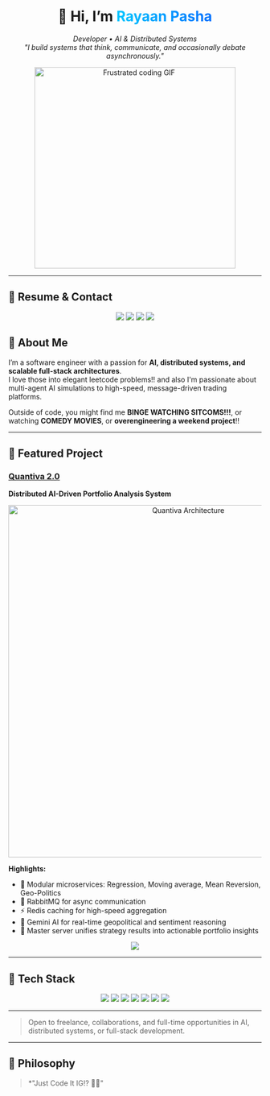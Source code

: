 <!-- HYPER-MODERN GITHUB PROFILE README -->

<h1 align="center">
  👋 Hi, I’m <span style="background: linear-gradient(to right, #00c6ff, #0072ff); -webkit-background-clip: text; color: transparent;">Rayaan Pasha</span>
</h1>

<p align="center">
  <em>Developer • AI & Distributed Systems</em><br/>
  <em>"I build systems that think, communicate, and occasionally debate asynchronously."</em>
</p>
<p align="center">
  <img src="https://media.giphy.com/media/v1.Y2lkPTc5MGI3NjExdmgwOGhuNzJ0enU4YWl3ZWF5Z3JmN2ZveHV4MGhlbWxsM2dkc2ZkeiZlcD12MV9naWZzX3NlYXJjaCZjdD1n/13HgwGsXF0aiGY/giphy.gif" width="400" alt="Frustrated coding GIF"/>
</p>

---

## 📜 Resume & Contact

<p align="center">
  <a href="https://your-link-to-resume.com"><img src="https://img.shields.io/badge/Resume-Download-blue?style=for-the-badge&logo=adobeacrobat&logoColor=white"/></a>
  <a href="mailto:mdrayaanpasha@gmail.com"><img src="https://img.shields.io/badge/Email-Send%20Mail-red?style=for-the-badge&logo=gmail&logoColor=white"/></a>
  <a href="https://linkedin.com/in/mdrayaanpasha"><img src="https://img.shields.io/badge/LinkedIn-Connect-blue?style=for-the-badge&logo=linkedin&logoColor=white"/></a>
  <a href="https://rayaanpasha.dev"><img src="https://img.shields.io/badge/Portfolio-View-ff69b4?style=for-the-badge&logo=about.me&logoColor=white"/></a>
</p>


## 💼 About Me

I’m a software engineer with a passion for **AI, distributed systems, and scalable full-stack architectures**.  
I love those into elegant leetcode problems!! and also I'm passionate about multi-agent AI simulations to high-speed, message-driven trading platforms.  

Outside of code, you might find me **BINGE WATCHING SITCOMS!!!**, or watching **COMEDY MOVIES**, or **overengineering a weekend project**!!

---

## 🚀 Featured Project

### [Quantiva 2.0](https://github.com/mdrayaanpasha/quantiva_2.0)  
**Distributed AI-Driven Portfolio Analysis System**

<p align="center">
  <a href="https://github.com/mdrayaanpasha/quantiva_2.0">
    <img width="700" src="https://github.com/user-attachments/assets/4f56c710-1c12-4c02-b0ae-975293d71bb3" alt="Quantiva Architecture"/>
  </a>
</p>

**Highlights:**
- 🧮 Modular microservices: Regression, Moving average, Mean Reversion, Geo-Politics  
- 🔁 RabbitMQ for async communication  
- ⚡ Redis caching for high-speed aggregation  
- 🤖 Gemini AI for real-time geopolitical and sentiment reasoning  
- 🧠 Master server unifies strategy results into actionable portfolio insights  

<p align="center">
  <a href="https://github.com/mdrayaanpasha/quantiva_2.0"><img src="https://img.shields.io/badge/View_Project-blue?style=for-the-badge&logo=github&logoColor=white"/></a>
</p>

---

## 🧰 Tech Stack

<p align="center">
  <img src="https://img.shields.io/badge/Node.js-339933?style=for-the-badge&logo=node.js&logoColor=white"/>
  <img src="https://img.shields.io/badge/React-61DAFB?style=for-the-badge&logo=react&logoColor=white"/>
  <img src="https://img.shields.io/badge/TypeScript-3178C6?style=for-the-badge&logo=typescript&logoColor=white"/>
  <img src="https://img.shields.io/badge/PostgreSQL-316192?style=for-the-badge&logo=postgresql&logoColor=white"/>
  <img src="https://img.shields.io/badge/Redis-DC382D?style=for-the-badge&logo=redis&logoColor=white"/>
  <img src="https://img.shields.io/badge/RabbitMQ-FF6600?style=for-the-badge&logo=rabbitmq&logoColor=white"/>
  <img src="https://img.shields.io/badge/GeminiAI-purple?style=for-the-badge&logo=google&logoColor=white"/>
</p>

---


> Open to freelance, collaborations, and full-time opportunities in AI, distributed systems, or full-stack development.

---

## 🌟 Philosophy

> *"Just Code It IG!? 😵‍💫"
